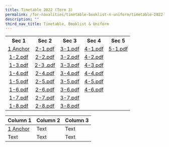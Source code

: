 ```yaml
---
title: Timetable 2022 (Term 3)
permalink: /for-navalities/timetable-booklist-n-uniform/timetable-2022-term-3/
description: ""
third_nav_title: Timetable, Booklist & Uniform
---
```

<table style="margin-left: auto; margin-right: auto;">
<tbody>
<tr>
<th style="text-align: center;">Sec 1</th>
<th style="text-align: center;">Sec 2</th>
<th style="text-align: center;">Sec 3</th>
<th style="text-align: center;">Sec 4</th>
<th style="text-align: center;">Sec 5</th>
</tr>
<tr style="text-align: center;">
<td><a href="/files/1 Anchor">1 Anchor</a></td>
<td><a href="/files/2-1.pdf">2-1.pdf</a></td>
<td><a href="/files/3-1.pdf">3-1.pdf</a></td>
<td><a href="/files/4-1.pdf">4-1.pdf</a></td>
<td><a href="/files/5-1.pdf">5-1.pdf</a></td>
</tr>
<tr style="text-align: center;">
<td><a href="/files/1-2.pdf">1-2.pdf</a></td>
<td><a href="/files/2-2.pdf">2-2.pdf</a></td>
<td><a href="/files/3-2.pdf">3-2.pdf</a></td>
<td><a href="/files/4-2%20TT.pdf">4-2.pdf</a></td>
</tr>
<tr style="text-align: center;">
<td><a href="/files/1-3.pdf">1-3.pdf</a></td>
<td><a href="/files/2-3%201.pdf">2-3 .pdf</a></td>
<td><a href="/files/3-3.pdf">3-3.pdf</a></td>
<td><a href="/files/4-3%20TT.pdf">4-3 pdf</a></td>
</tr>
<tr style="text-align: center;">
<td><a href="/files/1-4.pdf">1-4.pdf</a></td>
<td><a href="/files/2-4.pdf">2-4.pdf</a></td>
<td><a href="/files/3-4.pdf">3-4.pdf</a></td>
<td><a href="/files/4-4.pdf">4-4.pdf</a></td>
</tr>
<tr style="text-align: center;">
<td><a href="/files/1-5.pdf">1-5.pdf</a></td>
<td><a href="/files/2-5.pdf">2-5.pdf</a></td>
<td><a href="/files/3-5.pdf">3-5.pdf</a></td>
<td><a href="/files/4-5.pdf">4-5.pdf</a></td>
</tr>
<tr style="text-align: center;">
<td><a href="/files/1-6.pdf">1-6.pdf</a></td>
<td><a href="/files/2-6.pdf">2-6.pdf</a></td>
<td><a href="/files/3-6.pdf">3-6.pdf</a></td>
<td><a href="/files/4-6.pdf">4-6.pdf</a></td>
</tr>
<tr style="text-align: center;">
<td><a href="/files/1-7.pdf">1-7.pdf</a></td>
<td><a href="/files/2-7.pdf">2-7.pdf</a></td>
<td><a href="/files/3-7.pdf">3-7.pdf</a></td>
</tr>
<tr style="text-align: center;">
<td><a href="/files/1-8.pdf">1-8.pdf</a></td>
<td><a href="/files/2-8.pdf">2-8.pdf</a></td>
<td><a href="/files/3-8.pdf">3-8.pdf</a></td>
</tr>
</tbody>
</table>



| Column 1 | Column 2 | Column 3 |
| -------- | -------- | -------- |
| [1 Anchor](/files/1%20Anchor.pdf)   | Text     | Text     |
| Text     | Text     | Text     |

